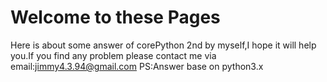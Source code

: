 # Welcome to these Pages
Here is about some answer of corePython 2nd by myself,I hope it will help you.If you find any problem please contact me via email:jimmy4.3.94@gmail.com
PS:Answer base on python3.x 
